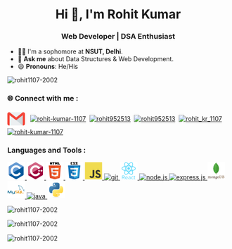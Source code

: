 <h1 align="center">Hi 👋, I'm Rohit Kumar</h1>
<h3 align="center">Web Developer | DSA Enthusiast</h3>

- 👨‍🎓 I'm a sophomore at **NSUT, Delhi**.
- 💬 **Ask me** about Data Structures & Web Development.
- 😄 **Pronouns**: He/His<br/>
<p align="left"> <img src="https://komarev.com/ghpvc/?username=rohit1107-2002&label=Profile%20views&color=0e75b6&style=flat" alt="rohit1107-2002" /> </p>
<h3 align="left">🌐 Connect with me :</h3>
<p align="left">
<a href="mailto:rohit952513@gmail.com"><img align="center" src="https://github.com/deut-erium/deut-erium/blob/master/assets/gmail.svg" height="40" width="40" alt="mail"></a> &nbsp;
<a href="https://www.linkedin.com/in/rohit-kumar-1107/" target="__blank"><img align="center" src="https://raw.githubusercontent.com/rahuldkjain/github-profile-readme-generator/master/src/images/icons/Social/linked-in-alt.svg" alt="rohit-kumar-1107" height="30" width="40" /></a>&nbsp;
<a href="https://leetcode.com/rohit952513/" target="__blank"><img align="center" src="https://raw.githubusercontent.com/rahuldkjain/github-profile-readme-generator/master/src/images/icons/Social/leet-code.svg" alt="rohit952513" height="35" width="50" /></a>&nbsp;
<a href="https://www.hackerrank.com/rohit952513/" target="__blank"><img align="center" src="https://raw.githubusercontent.com/rahuldkjain/github-profile-readme-generator/master/src/images/icons/Social/hackerrank.svg" alt="rohit952513" height="35" width="40" /></a>&nbsp;
<a href="https://www.codechef.com/users/rohit_kr_1107" target="__blank"><img align="center" src="https://cdn.jsdelivr.net/npm/simple-icons@3.1.0/icons/codechef.svg" alt="rohit_kr_1107" height="30" width="50" /></a>&nbsp;
<a href="https://www.interviewbit.com/profile/rohit-kumar-1107" target="__blank"><img align="center" src="https://assets.interviewbit.com/assets/ib-logo-904db47f8d2208f21a168bfe4851e0fdcc041f2487b6a8ec0b181d3724dbd012.png.gz" alt="rohit-kumar-1107" height="60" width="60" /></a>&nbsp;

</p>

<h3 align="left">Languages and Tools :</h3>
<p align="left"> 
  <a href="https://www.cprogramming.com/" target="_blank" rel="noreferrer"> <img src="https://raw.githubusercontent.com/devicons/devicon/master/icons/c/c-original.svg" alt="c" width="40" height="40"/> </a>
  <a href="https://www.w3schools.com/cpp/" target="_blank" rel="noreferrer"> <img src="https://raw.githubusercontent.com/devicons/devicon/master/icons/cplusplus/cplusplus-original.svg" alt="cplusplus" width="40" height="40"/> </a>
  <a href="https://www.w3.org/html/" target="_blank" rel="noreferrer"> <img src="https://raw.githubusercontent.com/devicons/devicon/master/icons/html5/html5-original-wordmark.svg" alt="html5" width="40" height="40"/> </a> 
  <a href="https://www.w3schools.com/css/" target="_blank" rel="noreferrer"> <img src="https://raw.githubusercontent.com/devicons/devicon/master/icons/css3/css3-original-wordmark.svg" alt="css3" width="40" height="40"/> </a> 
  <a href="https://developer.mozilla.org/en-US/docs/Web/JavaScript" target="_blank" rel="noreferrer"> <img src="https://raw.githubusercontent.com/devicons/devicon/master/icons/javascript/javascript-original.svg" alt="javascript" width="40" height="40"/> </a> 
  <a href="https://git-scm.com/" target="_blank" rel="noreferrer"> <img src="https://www.vectorlogo.zone/logos/git-scm/git-scm-icon.svg" alt="git" width="40" height="40"/> </a> 
  <a href="https://reactjs.org/" target="_blank" rel="noreferrer"> <img src="https://raw.githubusercontent.com/devicons/devicon/master/icons/react/react-original-wordmark.svg" alt="react" width="40" height="40"/> </a> 
  <a href="https://www.w3schools.com/nodejs/" target="_blank" rel="noreferrer"> <img src="https://icon2.cleanpng.com/20180425/xeq/kisspng-node-js-javascript-web-application-express-js-comp-5ae0f84de7b809.1939946215246930699491.jpg" alt="node.js" width="45" height="40"/> </a> 
  <a href="https://www.javatpoint.com/expressjs-tutorial" target="_blank" rel="noreferrer"> <img src="https://www.edureka.co/blog/wp-content/uploads/2019/07/express-logo.png" alt="express.js" width="50" height="50"/> </a> 
  <a href="https://www.mongodb.com/" target="_blank" rel="noreferrer"> <img src="https://raw.githubusercontent.com/devicons/devicon/master/icons/mongodb/mongodb-original-wordmark.svg" alt="mongodb" width="40" height="40"/> </a> 
  <a href="https://www.mysql.com/" target="_blank" rel="noreferrer"> <img src="https://raw.githubusercontent.com/devicons/devicon/master/icons/mysql/mysql-original-wordmark.svg" alt="mysql" width="40" height="40"/> </a> 
  <a href="https://www.w3schools.com/java/" target="_blank" rel="noreferrer"> <img src="https://cdn.vox-cdn.com/thumbor/VoXJ8IaxCj5_U-366JhtUHLkdQ0=/0x0:640x427/1400x1050/filters:focal(0x0:640x427):format(jpeg)/cdn.vox-cdn.com/assets/1087137/java_logo_640.jpg" alt="java" width="50" height="50"/> </a> 
  <a href="https://www.python.org" target="_blank" rel="noreferrer"> <img src="https://raw.githubusercontent.com/devicons/devicon/master/icons/python/python-original.svg" alt="python" width="40" height="40"/> </a> 
  
<p>&nbsp;&nbsp;<img align="left" src="https://github-readme-stats.vercel.app/api/top-langs?username=rohit1107-2002&show_icons=true&locale=en&layout=compact" alt="rohit1107-2002" /> &nbsp;</p>

<p><img align="center" src="https://github-readme-stats.vercel.app/api?username=rohit1107-2002&show_icons=true&locale=en" alt="rohit1107-2002" />&nbsp;</p>

<p><img align="center" src="https://github-readme-streak-stats.herokuapp.com/?user=rohit1107-2002&" alt="rohit1107-2002" />&nbsp;</p>




<!-- - 👋 Hi, I’m @rohit1107-2002
- 👀 I’m interested in ...
- 🌱 I’m currently learning ...
- 💞️ I’m looking to collaborate on ...
- 📫 How to reach me ... -->

<!---
rohit1107-2002/rohit1107-2002 is a ✨ special ✨ repository because its `README.md` (this file) appears on your GitHub profile.
You can click the Preview link to take a look at your changes.
--->
